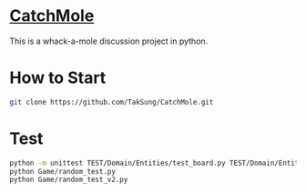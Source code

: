 # [CatchMole](https://github.com/TakSung/CatchMole)
This is a whack-a-mole discussion project in python.

# How to Start

```bash
git clone https://github.com/TakSung/CatchMole.git
```

# Test
```bash
python -m unittest TEST/Domain/Entities/test_board.py TEST/Domain/Entities/test_mole.py
python Game/random_test.py
python Game/random_test_v2.py
```